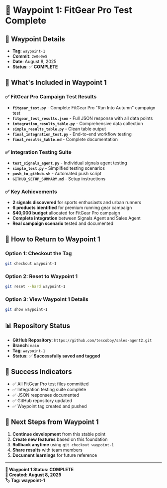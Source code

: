 # 🎯 Waypoint 1: FitGear Pro Test Complete

## 📍 Waypoint Details

- **Tag**: `waypoint-1`
- **Commit**: `2e0e0e5`
- **Date**: August 8, 2025
- **Status**: ✅ **COMPLETE**

## 🎯 What's Included in Waypoint 1

### ✅ FitGear Pro Campaign Test Results
- **`fitgear_test.py`** - Complete FitGear Pro "Run Into Autumn" campaign test
- **`fitgear_test_results.json`** - Full JSON response with all data points
- **`integration_results_table.py`** - Comprehensive data collection
- **`simple_results_table.py`** - Clean table output
- **`final_integration_test.py`** - End-to-end workflow testing
- **`final_results_table.md`** - Complete documentation

### ✅ Integration Testing Suite
- **`test_signals_agent.py`** - Individual signals agent testing
- **`simple_test.py`** - Simplified testing scenarios
- **`push_to_github.sh`** - Automated push script
- **`GITHUB_SETUP_SUMMARY.md`** - Setup instructions

### ✅ Key Achievements
- **2 signals discovered** for sports enthusiasts and urban runners
- **6 products identified** for premium running gear campaign
- **$40,000 budget** allocated for FitGear Pro campaign
- **Complete integration** between Signals Agent and Sales Agent
- **Real campaign scenario** tested and documented

## 🔄 How to Return to Waypoint 1

### Option 1: Checkout the Tag
```bash
git checkout waypoint-1
```

### Option 2: Reset to Waypoint 1
```bash
git reset --hard waypoint-1
```

### Option 3: View Waypoint 1 Details
```bash
git show waypoint-1
```

## 📊 Repository Status

- **GitHub Repository**: `https://github.com/tescoboy/sales-agent2.git`
- **Branch**: `main`
- **Tag**: `waypoint-1`
- **Status**: ✅ **Successfully saved and tagged**

## 🎉 Success Indicators

- ✅ All FitGear Pro test files committed
- ✅ Integration testing suite complete
- ✅ JSON responses documented
- ✅ GitHub repository updated
- ✅ Waypoint tag created and pushed

## 🚀 Next Steps from Waypoint 1

1. **Continue development** from this stable point
2. **Create new features** based on this foundation
3. **Rollback anytime** using `git checkout waypoint-1`
4. **Share results** with team members
5. **Document learnings** for future reference

---

**🎯 Waypoint 1 Status: COMPLETE**  
**📅 Created: August 8, 2025**  
**🏷️ Tag: waypoint-1**

